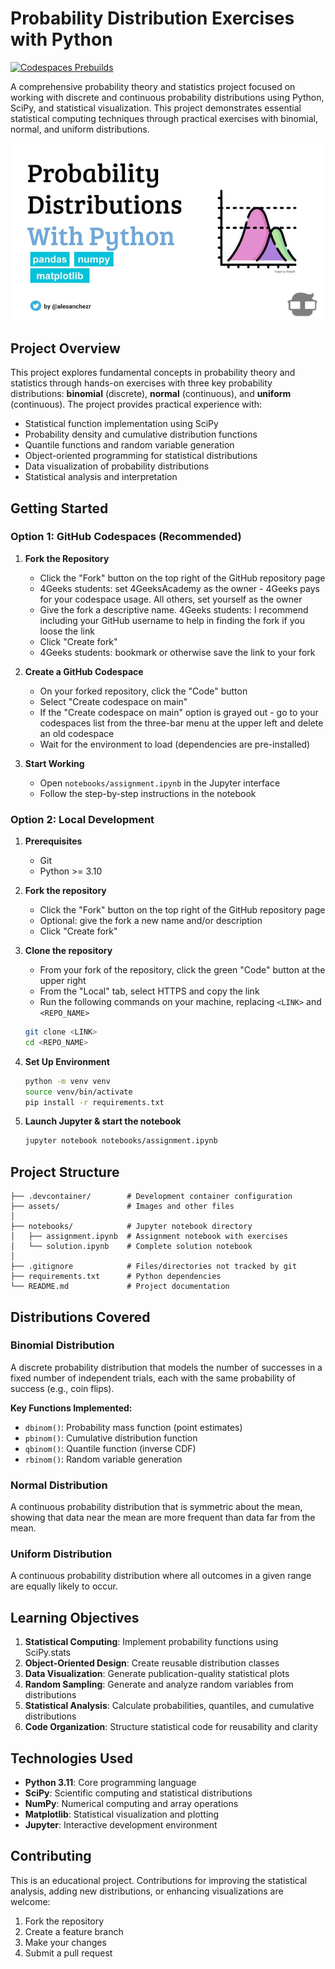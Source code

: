 # Probability Distribution Exercises with Python

[![Codespaces Prebuilds](https://github.com/4GeeksAcademy/gperdrizet-probability-distribution-exercises-project-with-python/actions/workflows/codespaces/create_codespaces_prebuilds/badge.svg)](https://github.com/4GeeksAcademy/gperdrizet-probability-distribution-exercises-project-with-python/actions/workflows/codespaces/create_codespaces_prebuilds)

A comprehensive probability theory and statistics project focused on working with discrete and continuous probability distributions using Python, SciPy, and statistical visualization. This project demonstrates essential statistical computing techniques through practical exercises with binomial, normal, and uniform distributions.

![Project Preview](assets/preview.jpeg)


## Project Overview

This project explores fundamental concepts in probability theory and statistics through hands-on exercises with three key probability distributions: **binomial** (discrete), **normal** (continuous), and **uniform** (continuous). The project provides practical experience with:

- Statistical function implementation using SciPy
- Probability density and cumulative distribution functions
- Quantile functions and random variable generation
- Object-oriented programming for statistical distributions
- Data visualization of probability distributions
- Statistical analysis and interpretation


## Getting Started

### Option 1: GitHub Codespaces (Recommended)

1. **Fork the Repository**
   - Click the "Fork" button on the top right of the GitHub repository page
   - 4Geeks students: set 4GeeksAcademy as the owner - 4Geeks pays for your codespace usage. All others, set yourself as the owner
   - Give the fork a descriptive name. 4Geeks students: I recommend including your GitHub username to help in finding the fork if you loose the link
   - Click "Create fork"
   - 4Geeks students: bookmark or otherwise save the link to your fork

2. **Create a GitHub Codespace**
   - On your forked repository, click the "Code" button
   - Select "Create codespace on main"
   - If the "Create codespace on main" option is grayed out - go to your codespaces list from the three-bar menu at the upper left and delete an old codespace
   - Wait for the environment to load (dependencies are pre-installed)

3. **Start Working**
   - Open `notebooks/assignment.ipynb` in the Jupyter interface
   - Follow the step-by-step instructions in the notebook

### Option 2: Local Development

1. **Prerequisites**
   - Git
   - Python >= 3.10

2. **Fork the repository**
   - Click the "Fork" button on the top right of the GitHub repository page
   - Optional: give the fork a new name and/or description
   - Click "Create fork"

3. **Clone the repository**
   - From your fork of the repository, click the green "Code" button at the upper right
   - From the "Local" tab, select HTTPS and copy the link
   - Run the following commands on your machine, replacing `<LINK>` and `<REPO_NAME>`

   ```bash
   git clone <LINK>
   cd <REPO_NAME>
   ```

4. **Set Up Environment**

   ```bash
   python -m venv venv
   source venv/bin/activate
   pip install -r requirements.txt
   ```

5. **Launch Jupyter & start the notebook**
   ```bash
   jupyter notebook notebooks/assignment.ipynb
   ```


## Project Structure

```
├── .devcontainer/        # Development container configuration
├── assets/               # Images and other files
│
├── notebooks/            # Jupyter notebook directory
│   ├── assignment.ipynb  # Assignment notebook with exercises
│   └── solution.ipynb    # Complete solution notebook
│
├── .gitignore            # Files/directories not tracked by git
├── requirements.txt      # Python dependencies
└── README.md             # Project documentation
```


## Distributions Covered

### Binomial Distribution
A discrete probability distribution that models the number of successes in a fixed number of independent trials, each with the same probability of success (e.g., coin flips).

**Key Functions Implemented:**
- `dbinom()`: Probability mass function (point estimates)
- `pbinom()`: Cumulative distribution function
- `qbinom()`: Quantile function (inverse CDF)
- `rbinom()`: Random variable generation

### Normal Distribution
A continuous probability distribution that is symmetric about the mean, showing that data near the mean are more frequent than data far from the mean.

### Uniform Distribution
A continuous probability distribution where all outcomes in a given range are equally likely to occur.


## Learning Objectives

1. **Statistical Computing**: Implement probability functions using SciPy.stats
2. **Object-Oriented Design**: Create reusable distribution classes
3. **Data Visualization**: Generate publication-quality statistical plots
4. **Random Sampling**: Generate and analyze random variables from distributions
5. **Statistical Analysis**: Calculate probabilities, quantiles, and cumulative distributions
6. **Code Organization**: Structure statistical code for reusability and clarity


## Technologies Used

- **Python 3.11**: Core programming language
- **SciPy**: Scientific computing and statistical distributions
- **NumPy**: Numerical computing and array operations
- **Matplotlib**: Statistical visualization and plotting
- **Jupyter**: Interactive development environment


## Contributing

This is an educational project. Contributions for improving the statistical analysis, adding new distributions, or enhancing visualizations are welcome:

1. Fork the repository
2. Create a feature branch
3. Make your changes
4. Submit a pull request
